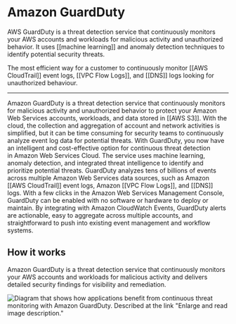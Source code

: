 # Amazon GuardDuty

AWS GuardDuty is a threat detection service that continuously monitors your AWS accounts and workloads for malicious activity and unauthorized behavior. It uses [[machine learning]] and anomaly detection techniques to identify potential security threats.

The most efficient way for a customer to continuously monitor [[AWS CloudTrail]] event logs, [[VPC Flow Logs]], and [[DNS]] logs looking for unauthorized behaviour.

---------

Amazon GuardDuty is a threat detection service that continuously monitors for malicious activity and unauthorized behavior to protect your Amazon Web Services accounts, workloads, and data stored in [[AWS S3]]. With the cloud, the collection and aggregation of account and network activities is simplified, but it can be time consuming for security teams to continuously analyze event log data for potential threats. With GuardDuty, you now have an intelligent and cost-effective option for continuous threat detection in Amazon Web Services Cloud. The service uses machine learning, anomaly detection, and integrated threat intelligence to identify and prioritize potential threats. GuardDuty analyzes tens of billions of events across multiple Amazon Web Services data sources, such as Amazon [[AWS CloudTrail]] event logs, Amazon [[VPC Flow Logs]], and [[DNS]] logs. With a few clicks in the Amazon Web Services Management Console, GuardDuty can be enabled with no software or hardware to deploy or maintain. By integrating with Amazon CloudWatch Events, GuardDuty alerts are actionable, easy to aggregate across multiple accounts, and straightforward to push into existing event management and workflow systems.

## How it works

Amazon GuardDuty is a threat detection service that continuously monitors your AWS accounts and workloads for malicious activity and delivers detailed security findings for visibility and remediation.

![Diagram that shows how applications benefit from continuous threat monitoring with Amazon GuardDuty. Described at the link &quot;Enlarge and read image description.&quot;](https://d1.awsstatic.com/Security/Amazon-GuardDuty/product-page-diagram_Amazon-GuardDuty.60705cd8dcf8f81845a3f62f5d984e5c2014d7a9.png "Amazon GuardDuty - How it Works")